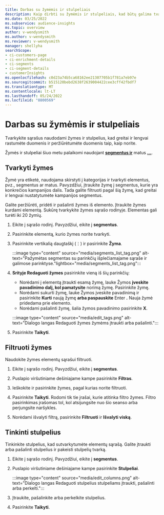 ```yaml
---
title: Darbas su žymėmis ir stulpeliais
description: Kaip dirbti su žymėmis ir stulpeliais, kad būtų galima tvarkyti sąrašo rodinius
ms.date: 03/25/2022
ms.subservice: audience-insights
ms.topic: overview
author: v-wendysmith
ms.author: v-wendysmith
ms.reviewer: v-wendysmith
manager: shellyha
searchScope:
- ci-customers-page
- ci-enrichment-details
- ci-segments
- ci-segment-details
- customerInsights
ms.openlocfilehash: c0d23a74b5ca68162ee21307705b1f781a7eb97e
ms.sourcegitcommit: b515120bebd2638f2639004422cee3cff42fbdf7
ms.translationtype: MT
ms.contentlocale: lt-LT
ms.lasthandoff: 05/24/2022
ms.locfileid: "8800569"
---
```

# <a name="work-with-tags-and-columns"></a>Darbas su žymėmis ir stulpeliais

Tvarkykite sąrašus naudodami žymes ir stulpelius, kad greitai ir lengvai rastumėte duomenis ir peržiūrėtumėte duomenis taip, kaip norite.

Žymės ir stulpeliai šiuo metu palaikomi naudojant **[segmentus ir](segments.md)** matus **[...](measures.md)**.

## <a name="manage-tags"></a>Tvarkyti žymes

Žymė yra etiketė, naudojama skirstyti į kategorijas ir tvarkyti elementus, pvz., segmentus ar matus. Pavyzdžiui, įtraukite žymę į segmentus, kurie yra konkrečios kampanijos dalis. Tada galite filtruoti pagal šią žymę, kad greitai ir lengvai nustatytumėte kampanijos segmentus.

Galite peržiūrėti, pridėti ir pašalinti žymes iš elemento. Įtraukite žymes kurdami elementą. Sukūrę tvarkykite žymes sąrašo rodinyje. Elementas gali turėti iki 20 žymių.

1. Eikite į sąrašo rodinį. Pavyzdžiui, eikite į **segmentus**.

1. Pasirinkite elementą, kurio žymes norite tvarkyti.

1. Pasirinkite vertikalią daugtaškį (&vellip;) ir pasirinkite **Žyma**.

   :::image type="content" source="media/segments_list_tag.png" alt-text="Pažymėtas segmentas su parinkčių išplečiamajame sąraše ir galimose parinktyse."lightbox="media/segments_list_tag.png":::

1. **Srityje Redaguoti žymes** pasirinkite vieną iš šių parinkčių:

   - Norėdami į elementą įtraukti esamą žymę, lauke Žymos **įveskite pavadinimo dalį, kol pamatysite** norimą žymę. Pasirinkite žymę.
   - Norėdami sukurti žymę, lauke Žymos įveskite pavadinimą ir pasirinkite **Kurti** naują žymę **arba paspauskite** Enter **.** Nauja žymė pridedama prie elemento.
   - Norėdami pašalinti žymę, šalia žymos pavadinimo pasirinkite **X**.

   :::image type="content" source="media/edit_tags.png" alt-text="Dialogo langas Redaguoti žymes žymėms įtraukti arba pašalinti.":::

1. Pasirinkite **Taikyti**.

## <a name="filter-on-tags"></a>Filtruoti žymes

Naudokite žymes elementų sąrašui filtruoti.

1. Eikite į sąrašo rodinį. Pavyzdžiui, eikite į **segmentus**.

1. Puslapio viršutiniame dešiniajame kampe pasirinkite **Filtras**.

1. Ieškokite ir pasirinkite žymes, pagal kurias norite filtruoti.

1. Pasirinkite **Taikyti**. Rodomi tik tie įrašai, kurie atitinka filtro žymes. Filtro pasirinkimas įrašomas tol, kol atsijungsite nuo šio seanso arba perjungsite naršykles.

1. Norėdami išvalyti filtrą, pasirinkite **Filtruoti** ir **Išvalyti viską**.

## <a name="customize-columns"></a>Tinkinti stulpelius

Tinkinkite stulpelius, kad sutvarkytumėte elementų sąrašą. Galite įtraukti arba pašalinti stulpelius ir pakeisti stulpelių tvarką.

1. Eikite į sąrašo rodinį. Pavyzdžiui, eikite į **segmentus**.

1. Puslapio viršutiniame dešiniajame kampe pasirinkite **Stulpeliai**.

   :::image type="content" source="media/edit_columns.png" alt-text="Dialogo langas Redaguoti stulpelius stulpeliams įtraukti, pašalinti arba perkelti.":::

1. Įtraukite, pašalinkite arba perkelkite stulpelius.

1. Pasirinkite **Taikyti**.
